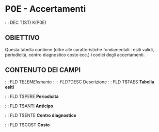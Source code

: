 # P0E - Accertamenti
 :  : DEC T(ST) K(P0E)
## OBIETTIVO
Questa tabella contiene (oltre alle caratteristiche fondamentali :  esiti validi,
periodicità, centro diagnostico costo ecc.) i codici degli accertamenti.
## CONTENUTO DEI CAMPI
 :  : FLD T$ELEM Elemento
 :  : FLD T$DESC Descrizione
 :  : FLD T$TAES __Tabella esiti__

 :  : FLD T$PERE __Periodicità__

 :  : FLD T$ANTI __Anticipo__

 :  : FLD T$ENTE __Centro diagnostico__

 :  : FLD T$COST __Costo__


